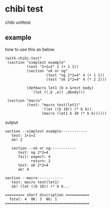 # chibi test

chibi unittest

## example

how to use this as below.

    (with-chibi-test*
     (section "simplest example"
              (test "1+1=2" 2 (+ 1 1))
              (section "ok or ng"
                       (test "ng 2*2=4" 4 (+ 1 1))
                       (test "ok 2*2=4" 4 (* 2 2)))

              (defmacro let1 (b e &rest body)
                `(let ((,b ,e)) ,@body)))

     (section "macro"
              (test: "macro test(let1)" 
                     '(let ((b 10)) (* b b))
                     (macro (let1 b 10 (* b b))))))

output 

    section --simplest example------------
       test: 1+1=2
       ok! 2

       section --ok or ng------------
          test: ng 2*2=4
          fail! expect: 4
                return: 2
          test: ok 2*2=4
          ok! 4

    section --macro------------
       test: macro test(let1)
       ok! (let ((b 10)) (* b b...

    ========= short discription ===========
      Total: 4  OK: 3  NG: 1
    =======================================
